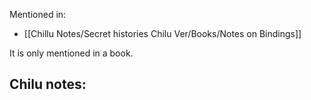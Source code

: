 Mentioned in:
- [[Chillu Notes/Secret histories Chilu Ver/Books/Notes on Bindings]]

It is only mentioned in a book.

Chilu notes:
- 